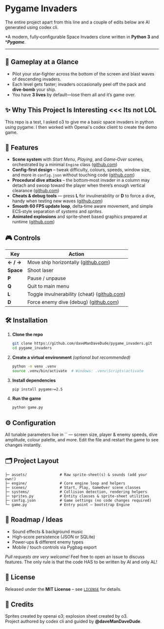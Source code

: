 # Pygame Invaders

The entire project apart from this line and a couple of edits below are AI generated using codex cli.

*A modern, fully‑configurable Space Invaders clone written in ****Python 3**** and ****Pygame***.

---

## 🚀 Gameplay at a Glance

- Pilot your star‑fighter across the bottom of the screen and blast waves of descending invaders.
- Each level gets faster; invaders occasionally peel off the pack and **dive‑bomb** your ship.
- You have **3 lives** by default—lose them all and it’s game over.

## ✨ Why This Project Is Interesting   <<< Its not LOL

This repo is a test, I asked o3 to give me a basic space invaders in python using pygame. I then worked with Openai's codex client to create the demo game.

## 🔑 Features

- **Scene system** with *Start Menu*, *Playing*, and *Game‑Over* scenes, orchestrated by a minimal `Engine` class ([github.com](https://github.com/daveManDaveDude/pygame_invaders/blob/main/engine/engine.py))
- **Config‑first design** – tweak difficulty, colours, speeds, window size, and more in `config.json` without touching code ([github.com](https://github.com/daveManDaveDude/pygame_invaders/blob/main/config.json))
- **Procedural dive attacks** – the bottom‑most invader in a column may detach and swoop toward the player when there’s enough vertical clearance ([github.com](https://github.com/daveManDaveDude/pygame_invaders/blob/main/scenes/play_scene.py))
- **Cheats & debug tools** — press **L** for invulnerability or **D** to force a dive, handy when testing new waves ([github.com](https://github.com/daveManDaveDude/pygame_invaders/blob/main/scenes/play_scene.py))
- **Smooth 60 FPS update loop**, delta‑time aware movement, and simple ECS‑style separation of *systems* and *sprites*.
- **Animated explosions** and sprite‑sheet based graphics prepared at runtime ([github.com](https://github.com/daveManDaveDude/pygame_invaders/blob/main/sprites.py))

## 🎮 Controls

| Key       | Action                                                                                                                           |
| --------- | -------------------------------------------------------------------------------------------------------------------------------- |
| **← / →** | Move ship horizontally ([github.com](https://github.com/daveManDaveDude/pygame_invaders/blob/main/sprites.py))                   |
| **Space** | Shoot laser                                                                                                                      |
| **P**     | Pause / unpause                                                                                                                  |
| **Q**     | Quit to main menu                                                                                                                |
| **L**     | Toggle invulnerability (cheat) ([github.com](https://github.com/daveManDaveDude/pygame_invaders/blob/main/scenes/play_scene.py)) |
| **D**     | Force enemy dive (debug) ([github.com](https://github.com/daveManDaveDude/pygame_invaders/blob/main/scenes/play_scene.py))       |

## 🛠️ Installation

1. **Clone the repo**
   ```bash
   git clone https://github.com/daveManDaveDude/pygame_invaders.git
   cd pygame_invaders
   ```
2. **Create a virtual environment** *(optional but recommended)*
   ```bash
   python -m venv .venv
   source .venv/bin/activate  # Windows: .venv\Scripts\activate
   ```
3. **Install dependencies**
   ```bash
   pip install pygame>=2.5
   ```
4. **Run the game**
   ```bash
   python game.py
   ```

## ⚙️ Configuration

All tunable parameters live in `` — screen size, player & enemy speeds, dive amplitude, colour palette, and more. Edit the file and restart the game to see changes instantly.

## 🗂️ Project Layout

```text
├─ assets/               # Raw sprite‑sheet(s) & sounds (add your own!)
├─ engine/               # Core engine loop and helpers
├─ scenes/               # Start, Play, GameOver scene classes
├─ systems/              # Collision detection, rendering helpers
├─ sprites.py            # Entity classes & sprite‑sheet utilities
├─ config.json           # Game settings (no code changes required)
└─ game.py               # Entry point – bootstrap Engine
```

## 🧭 Roadmap / Ideas

- Sound effects & background music
- High‑score persistence (JSON or SQLite)
- Power‑ups & different enemy types
- Mobile / touch controls via Pygbag export

*Pull requests are very welcome!* Feel free to open an issue to discuss features. The only rule is that the code HAS to be written by AI and only AL!

## 📄 License

Released under the **MIT License** – see [`LICENSE`](LICENSE) for details.

## 🙏 Credits

Sprites created by openai o3; explosion sheet created by o3.\
Project authored by codex cli and guided by **@daveManDaveDude**.

